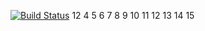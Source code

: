 [![Build Status](https://travis-ci.org/ryotakatsuki/test.svg)](https://travis-ci.org/ryotakatsuki/test)
12
4
5
6
7
8
9
10
11
12
13
14
15
